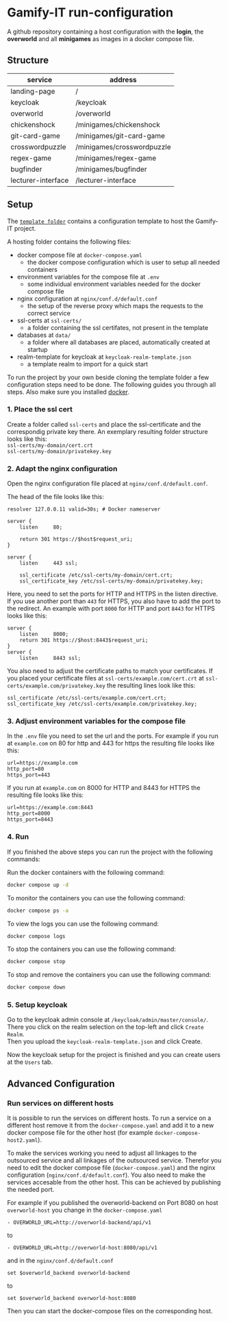 # Gamify-IT run-configuration

A github repository containing a host configuration with the **login**, the **overworld** and all **minigames** as images in a docker compose file.

## Structure

| service           | address                      |
| ------------------| -----------------------------|
| landing-page      | /                            |
| keycloak          | /keycloak                    |
| overworld         | /overworld                   |
| chickenshock      | /minigames/chickenshock      |
| git-card-game     | /minigames/git-card-game     |
| crosswordpuzzle   | /minigames/crosswordpuzzle   |
| regex-game        | /minigames/regex-game        |
| bugfinder         | /minigames/bugfinder         |
| lecturer-interface| /lecturer-interface          |

## Setup

The [`template folder`](./template/) contains a configuration template to host the Gamify-IT project.

A hosting folder contains the following files:
- docker compose file at `docker-compose.yaml`
    - the docker compose configuration which is user to setup all needed containers
- environment variables for the compose file at `.env`
    - some individual environment variables needed for the docker compose file
- nginx configuration at `nginx/conf.d/default.conf`
    - the setup of the reverse proxy which maps the requests to the correct service
- ssl-certs at `ssl-certs/`
    - a folder containing the ssl certifates, not present in the template
- databases at `data/`
    - a folder where all databases are placed, automatically created at startup
- realm-template for keycloak at `keycloak-realm-template.json`
    - a template realm to import for a quick start

To run the project by your own beside cloning the template folder a few configuration steps need to be done. The following guides you through all steps. Also make sure you installed [docker](https://docs.docker.com/engine/install/).

### 1. Place the ssl cert

Create a folder called `ssl-certs` and place the ssl-certificate and the correspondig private key there. An exemplary resulting folder structure looks like this: \
`ssl-certs/my-domain/cert.crt` \
`ssl-certs/my-domain/privatekey.key`

### 2. Adapt the nginx configuration

Open the nginx configuration file placed at `nginx/conf.d/default.conf`.

The head of the file looks like this:
```
resolver 127.0.0.11 valid=30s; # Docker nameserver

server {
    listen     80;

    return 301 https://$host$request_uri;
}

server {
    listen     443 ssl;

    ssl_certificate /etc/ssl-certs/my-domain/cert.crt;
    ssl_certificate_key /etc/ssl-certs/my-domain/privatekey.key;
```

Here, you need to set the ports for HTTP and HTTPS in the listen directive. If you use another port than `443` for HTTPS, you also have to add the port to the redirect. An example with port `8000` for HTTP and port `8443` for HTTPS looks like this:
```
server {
    listen     8000;
    return 301 https://$host:8443$request_uri;
}
server {
    listen     8443 ssl;
```
You also need to adjust the certificate paths to match your certificates.
If you placed your certificate files at `ssl-certs/example.com/cert.crt` at `ssl-certs/example.com/privatekey.key` the resulting lines look like this:
```
ssl_certificate /etc/ssl-certs/example.com/cert.crt;
ssl_certificate_key /etc/ssl-certs/example.com/privatekey.key;
```

### 3. Adjust environment variables for the compose file

In the `.env` file you need to set the url and the ports. For example if you run at `example.com` on 80 for http and 443 for https the resulting file looks like this:
```
url=https://example.com
http_port=80
https_port=443
```
If you run at `example.com` on 8000 for HTTP and 8443 for HTTPS the resulting file looks like this:
```
url=https://example.com:8443
http_port=8000
https_port=8443
```

### 4. Run

If you finished the above steps you can run the project with the following commands: 

Run the docker containers with the following command:
```sh
docker compose up -d
```
To monitor the containers you can use the following command:
```sh
docker compose ps -a
```
To view the logs you can use the following command:
```sh
docker compose logs
```
To stop the containers you can use the following command:
```sh
docker compose stop
```
To stop and remove the containers you can use the following command:
```sh
docker compose down
```

### 5. Setup keycloak

Go to the keycloak admin console at `/keycloak/admin/master/console/`. \
There you click on the realm selection on the top-left and click `Create Realm`. \
Then you upload the `keycloak-realm-template.json` and click Create.

Now the keycloak setup for the project is finished and you can create users at the `Users` tab.

## Advanced Configuration

### Run services on different hosts

It is possible to run the services on different hosts.
To run a service on a different host remove it from the `docker-compose.yaml` and add it to a new docker compose file for the other host (for example `docker-compose-host2.yaml`).

To make the services working you need to adjust all linkages to the outsourced service and all linkages of the outsourced service.
Therefor you need to edit the docker compose file (`docker-compose.yaml`) and the nginx configuration (`nginx/conf.d/default.conf`).
You also need to make the services accesable from the other host. This can be achieved by publishing the needed port.

For example if you published the overworld-backend on Port 8080 on host `overworld-host` you change in the `docker-compose.yaml`
```
- OVERWORLD_URL=http://overworld-backend/api/v1
```
to
```
- OVERWORLD_URL=http://overworld-host:8080/api/v1
```
and in the `nginx/conf.d/default.conf`
```
set $overworld_backend overworld-backend
```
to
```
set $overworld_backend overworld-host:8080
```
Then you can start the docker-compose files on the corresponding host.